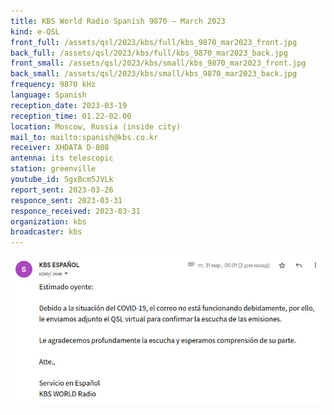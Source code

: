 ```yaml
---
title: KBS World Radio Spanish 9870 — March 2023
kind: e-QSL
front_full: /assets/qsl/2023/kbs/full/kbs_9870_mar2023_front.jpg
back_full: /assets/qsl/2023/kbs/full/kbs_9870_mar2023_back.jpg
front_small: /assets/qsl/2023/kbs/small/kbs_9870_mar2023_front.jpg
back_small: /assets/qsl/2023/kbs/small/kbs_9870_mar2023_back.jpg
frequency: 9870 kHz
language: Spanish
reception_date: 2023-03-19
reception_time: 01.22-02.00
location: Moscow, Russia (inside city)
mail_to: mailto:spanish@kbs.co.kr
receiver: XHDATA D-808
antenna: its telescopic
station: greenville
youtube_id: 5gxBcm5JVLk
report_sent: 2023-03-26
responce_sent: 2023-03-31
responce_received: 2023-03-31
organization: kbs
broadcaster: kbs
---
```


<a href="/assets/qsl/2023/kbs/full/kbs_9870_mar2023_email.jpg">
<img src="/assets/qsl/2023/kbs/small/kbs_9870_mar2023_email.jpg"/>
</a>

